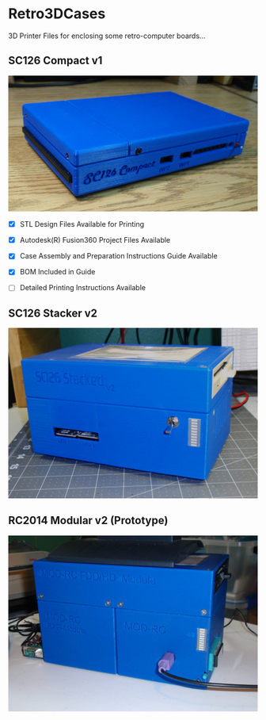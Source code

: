 # Retro3DCases
3D Printer Files for enclosing some retro-computer boards...



## SC126 Compact v1



![](Front3.JPG)



- [x] STL Design Files Available for Printing
- [x] Autodesk(R) Fusion360 Project Files Available
- [x] Case Assembly and Preparation Instructions Guide Available
- [x] BOM Included in Guide
- [ ] Detailed Printing Instructions Available







## SC126 Stacker v2

![](PA230005.JPG)



## RC2014 Modular v2 (Prototype)

![](PA230001.JPG)